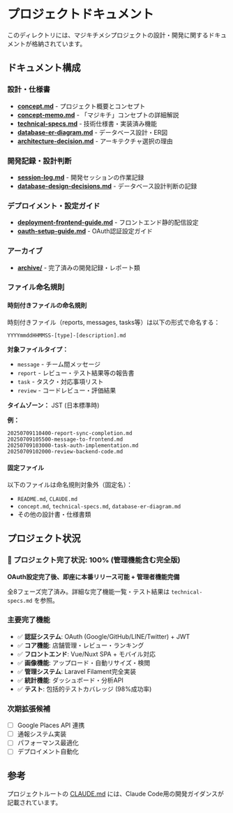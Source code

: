 # プロジェクトドキュメント

このディレクトリには、マジキチメシプロジェクトの設計・開発に関するドキュメントが格納されています。

## ドキュメント構成

### 設計・仕様書
- **[concept.md](./concept.md)** - プロジェクト概要とコンセプト
- **[concept-memo.md](./concept-memo.md)** - 「マジキチ」コンセプトの詳細解説
- **[technical-specs.md](./technical-specs.md)** - 技術仕様書・実装済み機能
- **[database-er-diagram.md](./database-er-diagram.md)** - データベース設計・ER図
- **[architecture-decision.md](./architecture-decision.md)** - アーキテクチャ選択の理由

### 開発記録・設計判断
- **[session-log.md](./session-log.md)** - 開発セッションの作業記録
- **[database-design-decisions.md](./database-design-decisions.md)** - データベース設計判断の記録

### デプロイメント・設定ガイド
- **[deployment-frontend-guide.md](./deployment-frontend-guide.md)** - フロントエンド静的配信設定
- **[oauth-setup-guide.md](./oauth-setup-guide.md)** - OAuth認証設定ガイド

### アーカイブ
- **[archive/](./archive/)** - 完了済みの開発記録・レポート類

### ファイル命名規則

#### 時刻付きファイルの命名規則
時刻付きファイル（reports, messages, tasks等）は以下の形式で命名する：

```
YYYYmmddHHMMSS-[type]-[description].md
```

**対象ファイルタイプ：**
- `message` - チーム間メッセージ
- `report` - レビュー・テスト結果等の報告書
- `task` - タスク・対応事項リスト
- `review` - コードレビュー・評価結果

**タイムゾーン：** JST (日本標準時)

**例：**
```
20250709110400-report-sync-completion.md
20250709105500-message-to-frontend.md
20250709103000-task-auth-implementation.md
20250709102000-review-backend-code.md
```

#### 固定ファイル
以下のファイルは命名規則対象外（固定名）：
- `README.md`, `CLAUDE.md`
- `concept.md`, `technical-specs.md`, `database-er-diagram.md`
- その他の設計書・仕様書類

## プロジェクト状況

### 🎯 プロジェクト完了状況: **100%** (管理機能含む完全版)
**OAuth設定完了後、即座に本番リリース可能 + 管理者機能完備**

全8フェーズ完了済み。詳細な完了機能一覧・テスト結果は `technical-specs.md` を参照。

### 主要完了機能
- ✅ **認証システム**: OAuth (Google/GitHub/LINE/Twitter) + JWT
- ✅ **コア機能**: 店舗管理・レビュー・ランキング
- ✅ **フロントエンド**: Vue/Nuxt SPA + モバイル対応
- ✅ **画像機能**: アップロード・自動リサイズ・検閲
- ✅ **管理システム**: Laravel Filament完全実装
- ✅ **統計機能**: ダッシュボード・分析API
- ✅ **テスト**: 包括的テストカバレッジ (98%成功率)

### 次期拡張候補
- [ ] Google Places API 連携
- [ ] 通報システム実装  
- [ ] パフォーマンス最適化
- [ ] デプロイメント自動化

## 参考

プロジェクトルートの [CLAUDE.md](../CLAUDE.md) には、Claude Code用の開発ガイダンスが記載されています。